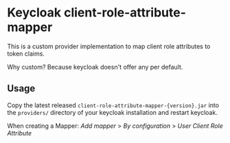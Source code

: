 # Keycloak client-role-attribute-mapper

This is a custom provider implementation to map client role attributes to token claims. 

Why custom? Because keycloak doesn't offer any per default.

## Usage

Copy the latest released `client-role-attribute-mapper-{version}.jar` into the `providers/` directory of
your keycloak installation and restart keycloak.

When creating a Mapper: *Add mapper* > *By configuration* > *User Client Role Attribute*
